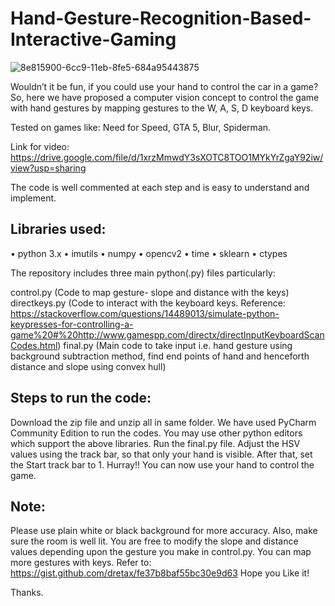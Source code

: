 # Hand-Gesture-Recognition-Based-Interactive-Gaming
![8e815900-6cc9-11eb-8fe5-684a95443875](https://user-images.githubusercontent.com/42333996/116341304-453ba280-a7fe-11eb-9a98-34975b70a65a.png)

Wouldn’t it be fun, if you could use your hand to control the car in a game? So, here we have proposed a computer vision concept to control the game with hand gestures by mapping gestures to the W, A, S, D keyboard keys.

Tested on games like: Need for Speed, GTA 5, Blur, Spiderman.

Link for video: https://drive.google.com/file/d/1xrzMmwdY3sXOTC8TOO1MYkYrZgaY92iw/view?usp=sharing

The code is well commented at each step and is easy to understand and implement.

## Libraries used:
• python 3.x • imutils • numpy • opencv2 • time • sklearn • ctypes

The repository includes three main python(.py) files particularly:

control.py (Code to map gesture- slope and distance with the keys)
directkeys.py (Code to interact with the keyboard keys. Reference: https://stackoverflow.com/questions/14489013/simulate-python-keypresses-for-controlling-a-game%20#%20http://www.gamespp.com/directx/directInputKeyboardScanCodes.html)
final.py (Main code to take input i.e. hand gesture using background subtraction method, find end points of hand and henceforth distance and slope using convex hull)
## Steps to run the code:
Download the zip file and unzip all in same folder. We have used PyCharm Community Edition to run the codes. You may use other python editors which support the above libraries.
Run the final.py file.
Adjust the HSV values using the track bar, so that only your hand is visible.
After that, set the Start track bar to 1.
Hurray!! You can now use your hand to control the game.

## Note:
Please use plain white or black background for more accuracy. Also, make sure the room is well lit.
You are free to modify the slope and distance values depending upon the gesture you make in control.py.
You can map more gestures with keys. Refer to: https://gist.github.com/dretax/fe37b8baf55bc30e9d63
Hope you Like it!

Thanks.
